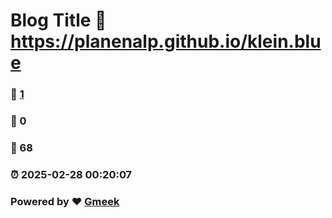# Blog Title :link: https://planenalp.github.io/klein.blue 
### :page_facing_up: [1](https://planenalp.github.io/klein.blue/tag.html) 
### :speech_balloon: 0 
### :hibiscus: 68 
### :alarm_clock: 2025-02-28 00:20:07 
### Powered by :heart: [Gmeek](https://github.com/Meekdai/Gmeek)
